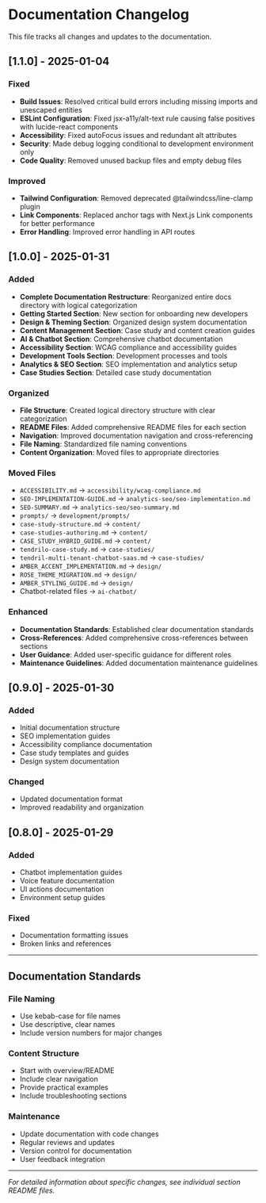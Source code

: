 # Documentation Changelog

This file tracks all changes and updates to the documentation.

## [1.1.0] - 2025-01-04

### Fixed
- **Build Issues**: Resolved critical build errors including missing imports and unescaped entities
- **ESLint Configuration**: Fixed jsx-a11y/alt-text rule causing false positives with lucide-react components
- **Accessibility**: Fixed autoFocus issues and redundant alt attributes
- **Security**: Made debug logging conditional to development environment only
- **Code Quality**: Removed unused backup files and empty debug files

### Improved
- **Tailwind Configuration**: Removed deprecated @tailwindcss/line-clamp plugin
- **Link Components**: Replaced anchor tags with Next.js Link components for better performance
- **Error Handling**: Improved error handling in API routes

## [1.0.0] - 2025-01-31

### Added
- **Complete Documentation Restructure**: Reorganized entire docs directory with logical categorization
- **Getting Started Section**: New section for onboarding new developers
- **Design & Theming Section**: Organized design system documentation
- **Content Management Section**: Case study and content creation guides
- **AI & Chatbot Section**: Comprehensive chatbot documentation
- **Accessibility Section**: WCAG compliance and accessibility guides
- **Development Tools Section**: Development processes and tools
- **Analytics & SEO Section**: SEO implementation and analytics setup
- **Case Studies Section**: Detailed case study documentation

### Organized
- **File Structure**: Created logical directory structure with clear categorization
- **README Files**: Added comprehensive README files for each section
- **Navigation**: Improved documentation navigation and cross-referencing
- **File Naming**: Standardized file naming conventions
- **Content Organization**: Moved files to appropriate directories

### Moved Files
- `ACCESSIBILITY.md` → `accessibility/wcag-compliance.md`
- `SEO-IMPLEMENTATION-GUIDE.md` → `analytics-seo/seo-implementation.md`
- `SEO-SUMMARY.md` → `analytics-seo/seo-summary.md`
- `prompts/` → `development/prompts/`
- `case-study-structure.md` → `content/`
- `case-studies-authoring.md` → `content/`
- `CASE_STUDY_HYBRID_GUIDE.md` → `content/`
- `tendrilo-case-study.md` → `case-studies/`
- `tendril-multi-tenant-chatbot-saas.md` → `case-studies/`
- `AMBER_ACCENT_IMPLEMENTATION.md` → `design/`
- `ROSE_THEME_MIGRATION.md` → `design/`
- `AMBER_STYLING_GUIDE.md` → `design/`
- Chatbot-related files → `ai-chatbot/`

### Enhanced
- **Documentation Standards**: Established clear documentation standards
- **Cross-References**: Added comprehensive cross-references between sections
- **User Guidance**: Added user-specific guidance for different roles
- **Maintenance Guidelines**: Added documentation maintenance guidelines

## [0.9.0] - 2025-01-30

### Added
- Initial documentation structure
- SEO implementation guides
- Accessibility compliance documentation
- Case study templates and guides
- Design system documentation

### Changed
- Updated documentation format
- Improved readability and organization

## [0.8.0] - 2025-01-29

### Added
- Chatbot implementation guides
- Voice feature documentation
- UI actions documentation
- Environment setup guides

### Fixed
- Documentation formatting issues
- Broken links and references

---

## Documentation Standards

### File Naming
- Use kebab-case for file names
- Use descriptive, clear names
- Include version numbers for major changes

### Content Structure
- Start with overview/README
- Include clear navigation
- Provide practical examples
- Include troubleshooting sections

### Maintenance
- Update documentation with code changes
- Regular reviews and updates
- Version control for documentation
- User feedback integration

---

*For detailed information about specific changes, see individual section README files.*

